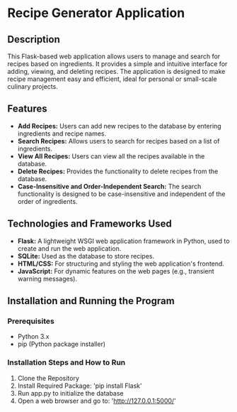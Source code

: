 # Recipe Generator Application

## Description

This Flask-based web application allows users to manage and search for recipes based on ingredients. It provides a simple and intuitive interface for adding, viewing, and deleting recipes. The application is designed to make recipe management easy and efficient, ideal for personal or small-scale culinary projects.

## Features

- **Add Recipes:** Users can add new recipes to the database by entering ingredients and recipe names.
- **Search Recipes:** Allows users to search for recipes based on a list of ingredients.
- **View All Recipes:** Users can view all the recipes available in the database.
- **Delete Recipes:** Provides the functionality to delete recipes from the database.
- **Case-Insensitive and Order-Independent Search:** The search functionality is designed to be case-insensitive and independent of the order of ingredients.

## Technologies and Frameworks Used
- **Flask:** A lightweight WSGI web application framework in Python, used to create and run the web application.
- **SQLite:** Used as the database to store recipes.
- **HTML/CSS:** For structuring and styling the web application's frontend.
- **JavaScript:** For dynamic features on the web pages (e.g., transient warning messages).

## Installation and Running the Program
### Prerequisites
- Python 3.x
- pip (Python package installer)

### Installation Steps and How to Run
1. Clone the Repository
2. Install Required Package: 'pip install Flask'
3. Run app.py to initialize the database
4. Open a web browser and go to: 'http://127.0.0.1:5000/'
